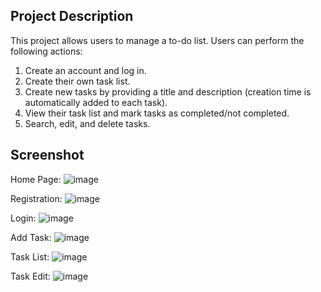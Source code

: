 ## Project Description

This project allows users to manage a to-do list. 
Users can perform the following actions:

1. Create an account and log in.
2. Create their own task list.
3. Create new tasks by providing a title and description (creation time is automatically added to each task).
4. View their task list and mark tasks as completed/not completed.
5. Search, edit, and delete tasks.


## Screenshot

Home Page:
![image](https://github.com/rif281/DjangoToDo/assets/102466625/ae3f92cb-54be-4438-a830-10e743cf4ab2)

Registration:
![image](https://github.com/rif281/DjangoToDo/assets/102466625/e314d2cc-154f-41d3-b454-71bf15940875)


Login:
![image](https://github.com/rif281/DjangoToDo/assets/102466625/9cbdb0f9-e6cd-4bab-889d-9bf25e63d028)


Add Task:
![image](https://github.com/rif281/DjangoToDo/assets/102466625/d7a2f1dd-a74f-4a5c-8e53-31d867e2f1e2)


Task List:
![image](https://github.com/rif281/DjangoToDo/assets/102466625/fcc54d10-e748-4328-8936-7e68b0dd4e2c)


Task Edit:
![image](https://github.com/rif281/DjangoToDo/assets/102466625/f2804df2-6b4c-4d72-b673-b965a1c153e0)
